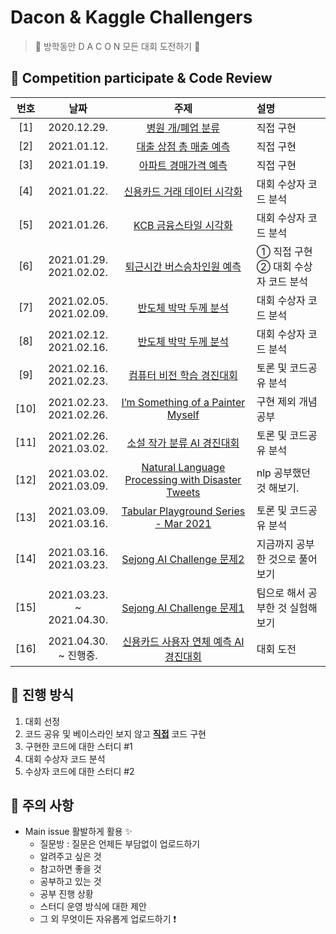 # Dacon & Kaggle Challengers

> 👑 방학동안 D A C O N 모든 대회 도전하기 👑

## 📌 Competition participate & Code Review

| 번호 | 날짜 | 주제 | 설명 |
|:---:|:---:|:---:|:---|
| [1] |2020.12.29.| [병원 개/폐업 분류](https://dacon.io/competitions/official/9565/overview/)|직접 구현 |
| [2] |2021.01.12.| [대출 상점 총 매출 예측](https://dacon.io/competitions/official/136/overview/) | 직접 구현 |
| [3] |2021.01.19.| [아파트 경매가격 예측](https://dacon.io/competitions/official/17801/overview/) | 직접 구현 |
| [4] |2021.01.22.| [신용카드 거래 데이터 시각화](https://dacon.io/competitions/official/42473/overview/) | 대회 수상자 코드 분석 |
| [5] |2021.01.26.| [KCB 금융스타일 시각화](https://dacon.io/competitions/official/82407/overview/) | 대회 수상자 코드 분석 |
| [6] |2021.01.29. <br> 2021.02.02.| [퇴근시간 버스승차인원 예측](https://dacon.io/competitions/official/229255/overview/)  | ① 직접 구현 <br> ② 대회 수상자 코드 분석 |
| [7] |2021.02.05. <br> 2021.02.09.| [반도체 박막 두께 분석](https://dacon.io/competitions/official/235554/overview/) | 대회 수상자 코드 분석 |
| [8] |2021.02.12. <br> 2021.02.16.| [반도체 박막 두께 분석](https://dacon.io/competitions/official/235554/overview/) | 대회 수상자 코드 분석 |
| [9] |2021.02.16. <br> 2021.02.23.| [컴퓨터 비전 학습 경진대회](https://dacon.io/competitions/official/235626/overview/) | 토론 및 코드공유 분석 |
| [10] |2021.02.23. <br> 2021.02.26.| [I’m Something of a Painter Myself](https://www.kaggle.com/c/gan-getting-started) | 구현 제외 개념 공부 |
| [11] |2021.02.26. <br> 2021.03.02.| [소설 작가 분류 AI 경진대회](https://dacon.io/competitions/official/235670/overview/) | 토론 및 코드공유 분석 |
| [12] |2021.03.02. <br> 2021.03.09.| [Natural Language Processing with Disaster Tweets](https://www.kaggle.com/c/nlp-getting-started/overview) | nlp 공부했던 것 해보기. |
| [13] |2021.03.09. <br> 2021.03.16.| [Tabular Playground Series - Mar 2021](https://www.kaggle.com/c/tabular-playground-series-mar-2021) | 토론 및 코드공유 분석 |
| [14] |2021.03.16. <br> 2021.03.23.| [Sejong AI Challenge 문제2](https://www.kaggle.com/c/sejong-ai-challenge-p2) | 지금까지 공부한 것으로 풀어보기 |
| [15] |2021.03.23. <br> ~ 2021.04.30.| [Sejong AI Challenge 문제1](https://www.kaggle.com/c/sejong-ai-challenge-p1) | 팀으로 해서 공부한 것 실험해보기 |
| [16] |2021.04.30. <br> ~ 진행중.| [신용카드 사용자 연체 예측 AI 경진대회](https://dacon.io/competitions/official/235713/overview/description/) | 대회 도전 |


## 📌 진행 방식 

1. 대회 선정
2. 코드 공유 및 베이스라인 보지 않고 <u>**직접**</u> 코드 구현
3. 구현한 코드에 대한 스터디 #1
4. 대회 수상자 코드 분석
5. 수상자 코드에 대한 스터디 #2


## 📌 주의 사항

* Main issue 활발하게 활용 ✨
  * 질문방 : 질문은 언제든 부담없이 업로드하기
  * 알려주고 싶은 것 
  * 참고하면 좋을 것 
  * 공부하고 있는 것
  * 공부 진행 상황
  * 스터디 운영 방식에 대한 제안
  * 그 외 무엇이든 자유롭게 업로드하기 ❗
